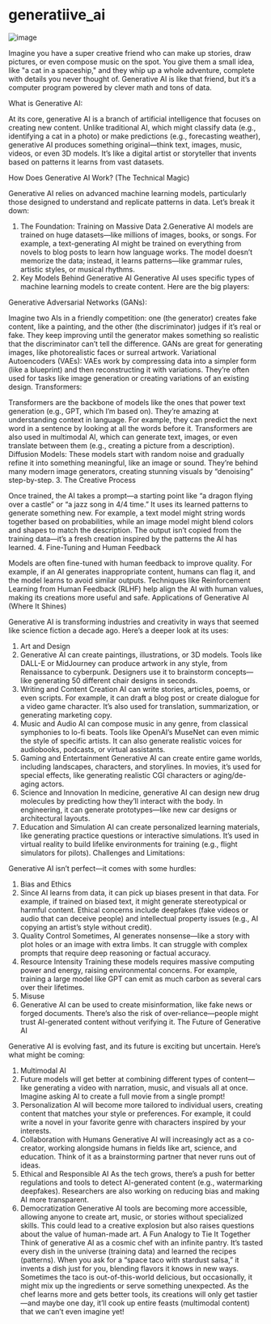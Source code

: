 # generatiive_ai
![image](https://github.com/user-attachments/assets/d2f98861-8f73-41b5-a0d3-1013780c6720)

Imagine you have a super creative friend who can make up stories, draw pictures, or even compose music on the spot. You give them a small idea, like "a cat in a spaceship," and they whip up a whole adventure, complete with details you never thought of. Generative AI is like that friend, but it’s a computer program powered by clever math and tons of data.

What is Generative AI:

At its core, generative AI is a branch of artificial intelligence that focuses on creating new content. Unlike traditional AI, which might classify data (e.g., identifying a cat in a photo) or make predictions (e.g., forecasting weather), generative AI produces something original—think text, images, music, videos, or even 3D models. It’s like a digital artist or storyteller that invents based on patterns it learns from vast datasets.

How Does Generative AI Work? (The Technical Magic)

Generative AI relies on advanced machine learning models, particularly those designed to understand and replicate patterns in data. Let’s break it down:

1. The Foundation: Training on Massive Data
2.Generative AI models are trained on huge datasets—like millions of images, books, or songs. For example, a text-generating AI might be trained on everything from novels to blog posts to learn how language works.
The model doesn’t memorize the data; instead, it learns patterns—like grammar rules, artistic styles, or musical rhythms.
3. Key Models Behind Generative AI
Generative AI uses specific types of machine learning models to create content. Here are the big players:

Generative Adversarial Networks (GANs):

Imagine two AIs in a friendly competition: one (the generator) creates fake content, like a painting, and the other (the discriminator) judges if it’s real or fake.
They keep improving until the generator makes something so realistic that the discriminator can’t tell the difference.
GANs are great for generating images, like photorealistic faces or surreal artwork.
Variational Autoencoders (VAEs):
VAEs work by compressing data into a simpler form (like a blueprint) and then reconstructing it with variations.
They’re often used for tasks like image generation or creating variations of an existing design.
Transformers:

Transformers are the backbone of models like the ones that power text generation (e.g., GPT, which I’m based on).
They’re amazing at understanding context in language. For example, they can predict the next word in a sentence by looking at all the words before it.
Transformers are also used in multimodal AI, which can generate text, images, or even translate between them (e.g., creating a picture from a description).
Diffusion Models:
These models start with random noise and gradually refine it into something meaningful, like an image or sound.
They’re behind many modern image generators, creating stunning visuals by “denoising” step-by-step.
3. The Creative Process

Once trained, the AI takes a prompt—a starting point like “a dragon flying over a castle” or “a jazz song in 4/4 time.”
It uses its learned patterns to generate something new. For example, a text model might string words together based on probabilities, while an image model might blend colors and shapes to match the description.
The output isn’t copied from the training data—it’s a fresh creation inspired by the patterns the AI has learned.
4. Fine-Tuning and Human Feedback

Models are often fine-tuned with human feedback to improve quality. For example, if an AI generates inappropriate content, humans can flag it, and the model learns to avoid similar outputs.
Techniques like Reinforcement Learning from Human Feedback (RLHF) help align the AI with human values, making its creations more useful and safe.
Applications of Generative AI (Where It Shines)

Generative AI is transforming industries and creativity in ways that seemed like science fiction a decade ago. Here’s a deeper look at its uses:

1. Art and Design
2. Generative AI can create paintings, illustrations, or 3D models. Tools like DALL-E or MidJourney can produce artwork in any style, from Renaissance to cyberpunk.
Designers use it to brainstorm concepts—like generating 50 different chair designs in seconds.
3. Writing and Content Creation
AI can write stories, articles, poems, or even scripts. For example, it can draft a blog post or create dialogue for a video game character.
It’s also used for translation, summarization, or generating marketing copy.
4. Music and Audio
AI can compose music in any genre, from classical symphonies to lo-fi beats. Tools like OpenAI’s MuseNet can even mimic the style of specific artists.
It can also generate realistic voices for audiobooks, podcasts, or virtual assistants.
5. Gaming and Entertainment
Generative AI can create entire game worlds, including landscapes, characters, and storylines.
In movies, it’s used for special effects, like generating realistic CGI characters or aging/de-aging actors.
6. Science and Innovation
In medicine, generative AI can design new drug molecules by predicting how they’ll interact with the body.
In engineering, it can generate prototypes—like new car designs or architectural layouts.
7. Education and Simulation
AI can create personalized learning materials, like generating practice questions or interactive simulations.
It’s used in virtual reality to build lifelike environments for training (e.g., flight simulators for pilots).
Challenges and Limitations:

Generative AI isn’t perfect—it comes with some hurdles:

1. Bias and Ethics
2. Since AI learns from data, it can pick up biases present in that data. For example, if trained on biased text, it might generate stereotypical or harmful content.
Ethical concerns include deepfakes (fake videos or audio that can deceive people) and intellectual property issues (e.g., AI copying an artist’s style without credit).
3. Quality Control
Sometimes, AI generates nonsense—like a story with plot holes or an image with extra limbs.
It can struggle with complex prompts that require deep reasoning or factual accuracy.
4. Resource Intensity
Training these models requires massive computing power and energy, raising environmental concerns.
For example, training a large model like GPT can emit as much carbon as several cars over their lifetimes.
5. Misuse
6. Generative AI can be used to create misinformation, like fake news or forged documents.
There’s also the risk of over-reliance—people might trust AI-generated content without verifying it.
The Future of Generative AI

Generative AI is evolving fast, and its future is exciting but uncertain. Here’s what might be coming:

1. Multimodal AI
2. Future models will get better at combining different types of content—like generating a video with narration, music, and visuals all at once.
Imagine asking AI to create a full movie from a single prompt!
3. Personalization
AI will become more tailored to individual users, creating content that matches your style or preferences.
For example, it could write a novel in your favorite genre with characters inspired by your interests.
4. Collaboration with Humans
Generative AI will increasingly act as a co-creator, working alongside humans in fields like art, science, and education.
Think of it as a brainstorming partner that never runs out of ideas.
5. Ethical and Responsible AI
As the tech grows, there’s a push for better regulations and tools to detect AI-generated content (e.g., watermarking deepfakes).
Researchers are also working on reducing bias and making AI more transparent.
6. Democratization
Generative AI tools are becoming more accessible, allowing anyone to create art, music, or stories without specialized skills.
This could lead to a creative explosion but also raises questions about the value of human-made art.
A Fun Analogy to Tie It Together
Think of generative AI as a cosmic chef with an infinite pantry. It’s tasted every dish in the universe (training data) and learned the recipes (patterns). When you ask for a “space taco with stardust salsa,” it invents a dish just for you, blending flavors it knows in new ways. Sometimes the taco is out-of-this-world delicious, but occasionally, it might mix up the ingredients or serve something unexpected. As the chef learns more and gets better tools, its creations will only get tastier—and maybe one day, it’ll cook up entire feasts (multimodal content) that we can’t even imagine yet!
